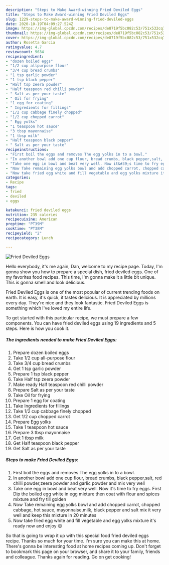 ```yaml
---
description: "Steps to Make Award-winning Fried Deviled Eggs"
title: "Steps to Make Award-winning Fried Deviled Eggs"
slug: 1229-steps-to-make-award-winning-fried-deviled-eggs
date: 2020-10-19T04:09:27.524Z
image: https://img-global.cpcdn.com/recipes/de8719f5bc082c53/751x532cq70/fried-deviled-eggs-recipe-main-photo.jpg
thumbnail: https://img-global.cpcdn.com/recipes/de8719f5bc082c53/751x532cq70/fried-deviled-eggs-recipe-main-photo.jpg
cover: https://img-global.cpcdn.com/recipes/de8719f5bc082c53/751x532cq70/fried-deviled-eggs-recipe-main-photo.jpg
author: Rosetta Garcia
ratingvalue: 4.7
reviewcount: 9634
recipeingredient:
- "dozen boiled eggs"
- "1/2 cup allpurpose flour"
- "3/4 cup bread crumbs"
- "1 tsp garlic powder"
- "1 tsp black pepper"
- "Half tsp zeera powder"
- "Half teaspoon red chilli powder"
- " Salt as per your taste"
- " Oil for frying"
- "1 egg for coating"
- " Ingredients for fillings"
- "1/2 cup cabbage finely chopped"
- "1/2 cup chopped carrot"
- " Egg yolks"
- "1 teaspoon hot sauce"
- "3 tbsp mayonnaise"
- "1 tbsp milk"
- "Half teaspoon black pepper"
- " Salt as per your taste"
recipeinstructions:
- "First boil the eggs and removes The egg yolks in to a bowl."
- "In another bowl add one cup flour, bread crumbs, black pepper,salt, red chilli powder,zeera powder and garlic powder and mix very well"
- "Take one egg in bowl and beat very well. Now it&#39;s time to fry eggs. First Dip the boiled egg white in egg mixture then coat with flour and spices mixture and fry till golden"
- "Now Take remaining egg yolks bowl and add chopped carrot, chopped cabbage, hot sauce, mayonnaise,milk, black pepper and salt mix it very well and keep this mixture in 20 minutes"
- "Now take fried egg white and fill vegetable and egg yolks mixture it&#39;s ready now and enjoy 😊"
categories:
- Recipe
tags:
- fried
- deviled
- eggs

katakunci: fried deviled eggs 
nutrition: 235 calories
recipecuisine: American
preptime: "PT39M"
cooktime: "PT38M"
recipeyield: "2"
recipecategory: Lunch

---
```



![Fried Deviled Eggs](https://img-global.cpcdn.com/recipes/de8719f5bc082c53/751x532cq70/fried-deviled-eggs-recipe-main-photo.jpg)

Hello everybody, it's me again, Dan, welcome to my recipe page. Today, I'm gonna show you how to prepare a special dish, fried deviled eggs. One of my favorites food recipes. This time, I'm gonna make it a little bit unique. This is gonna smell and look delicious.



Fried Deviled Eggs is one of the most popular of current trending foods on earth. It is easy, it's quick, it tastes delicious. It is appreciated by millions every day. They're nice and they look fantastic. Fried Deviled Eggs is something which I've loved my entire life.


To get started with this particular recipe, we must prepare a few components. You can have fried deviled eggs using 19 ingredients and 5 steps. Here is how you cook it.

<!--inarticleads1-->

##### The ingredients needed to make Fried Deviled Eggs:

1. Prepare dozen boiled eggs
1. Take 1/2 cup all-purpose flour
1. Take 3/4 cup bread crumbs
1. Get 1 tsp garlic powder
1. Prepare 1 tsp black pepper
1. Take Half tsp zeera powder
1. Make ready Half teaspoon red chilli powder
1. Prepare  Salt as per your taste
1. Take  Oil for frying
1. Prepare 1 egg for coating
1. Take  Ingredients for fillings
1. Take 1/2 cup cabbage finely chopped
1. Get 1/2 cup chopped carrot
1. Prepare  Egg yolks
1. Take 1 teaspoon hot sauce
1. Prepare 3 tbsp mayonnaise
1. Get 1 tbsp milk
1. Get Half teaspoon black pepper
1. Get  Salt as per your taste




<!--inarticleads2-->

##### Steps to make Fried Deviled Eggs:

1. First boil the eggs and removes The egg yolks in to a bowl.
1. In another bowl add one cup flour, bread crumbs, black pepper,salt, red chilli powder,zeera powder and garlic powder and mix very well
1. Take one egg in bowl and beat very well. Now it&#39;s time to fry eggs. First Dip the boiled egg white in egg mixture then coat with flour and spices mixture and fry till golden
1. Now Take remaining egg yolks bowl and add chopped carrot, chopped cabbage, hot sauce, mayonnaise,milk, black pepper and salt mix it very well and keep this mixture in 20 minutes
1. Now take fried egg white and fill vegetable and egg yolks mixture it&#39;s ready now and enjoy 😊




So that is going to wrap it up with this special food fried deviled eggs recipe. Thanks so much for your time. I'm sure you can make this at home. There's gonna be interesting food at home recipes coming up. Don't forget to bookmark this page on your browser, and share it to your family, friends and colleague. Thanks again for reading. Go on get cooking!
